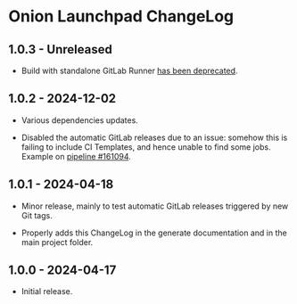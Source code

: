 # Onion Launchpad ChangeLog

## 1.0.3 - Unreleased

* Build with standalone GitLab Runner [has been
  deprecated][gitlab-exec-deprecated].

[gitlab-exec-deprecated]: https://gitlab.com/gitlab-org/gitlab/-/issues/385235

## 1.0.2 - 2024-12-02

* Various dependencies updates.

* Disabled the automatic GitLab releases due to an issue:
  somehow this is failing to include CI Templates, and hence
  unable to find some jobs. Example on [pipeline #161094][].

[pipeline #161094]: https://gitlab.torproject.org/tpo/onion-services/onion-launchpad/-/pipelines/161094

## 1.0.1 - 2024-04-18

* Minor release, mainly to test automatic GitLab releases
  triggered by new Git tags.

* Properly adds this ChangeLog in the generate documentation
  and in the main project folder.

## 1.0.0 - 2024-04-17

* Initial release.
